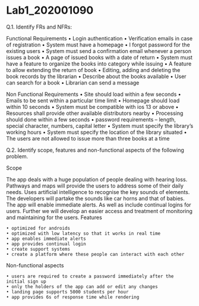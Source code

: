 # Lab1_202001090
Q.1. Identify FRs and NFRs:


Functional Requirements
    • Login authentication
    • Verification emails in case of registration
    • System must have a homepage
    • I forgot password for the existing users
    • System must send a confirmation email whenever a person issues a book
    • A page of issued books with a date of return
    • System must have a feature to organize the books into category while issuing
    • A feature to allow extending the return of book
    • Editing, adding and deleting the book records by the librarian
    • Describe about the books available
    • User can search for a book
    • Librarian can send a message



Non Functional Requirements
    • Site should load within a few seconds
    • Emails to be sent within a particular time limit
    • Homepage should load within 10 seconds
    • System must be compatible with ios 13 or above
    • Resources shall provide other available distributors nearby
    • Processing should done within a few seconds
    • password requirements – length, special character, numbers, capital letter
    • System must specify the library’s working hours
    • System must specify the location of the library situated
    • The users are not allowed to issue more than three books at a time




Q.2. Identify scope, features and non-functional aspects of the following problem.

Scope

The app deals with a huge population of people dealing with hearing loss. Pathways and maps will provide the users to address some of their daily needs. Uses artificial intelligence to recognise the key sounds of elements. The developers will partake the sounds like car horns and that of babies. The app will enable immediate alerts. As well as include continual logins for users. Further we will develop an easier access and treatment of monitoring and maintaining for the users.
Features 

    • optimized for androids
    • optimized with low latency so that it works in real time
    • app enables immediate alerts
    • app provides continual login 
    • create support systems
    • create a platform where these people can interact with each other
      
Non-functional aspects

    • users are required to create a password immediately after the initial sign up
    • only the holders of the app can add or edit any changes 
    • landing page supports 5000 students per hour
    • app provides 6s of response time while rendering
